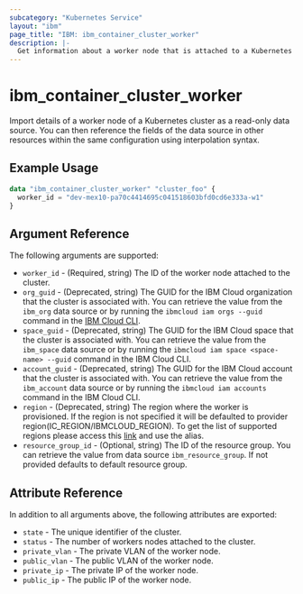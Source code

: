 ```yaml
---
subcategory: "Kubernetes Service"
layout: "ibm"
page_title: "IBM: ibm_container_cluster_worker"
description: |-
  Get information about a worker node that is attached to a Kubernetes cluster on IBM Cloud.
---
```


# ibm\_container_cluster_worker


Import details of a worker node of a Kubernetes cluster as a read-only data source. You can then reference the fields of the data source in other resources within the same configuration using interpolation syntax.


## Example Usage

```terraform
data "ibm_container_cluster_worker" "cluster_foo" {
  worker_id = "dev-mex10-pa70c4414695c041518603bfd0cd6e333a-w1"
}
```

## Argument Reference

The following arguments are supported:

* `worker_id` - (Required, string) The ID of the worker node attached to the cluster.
* `org_guid` - (Deprecated, string) The GUID for the IBM Cloud organization that the cluster is associated with. You can retrieve the value from the `ibm_org` data source or by running the `ibmcloud iam orgs --guid` command in the [IBM Cloud CLI](https://cloud.ibm.com/docs/cli?topic=cloud-cli-getting-started).
* `space_guid` - (Deprecated, string) The GUID for the IBM Cloud space that the cluster is associated with. You can retrieve the value from the `ibm_space` data source or by running the `ibmcloud iam space <space-name> --guid` command in the IBM Cloud CLI.
* `account_guid` - (Deprecated, string) The GUID for the IBM Cloud account that the cluster is associated with. You can retrieve the value from the `ibm_account` data source or by running the `ibmcloud iam accounts` command in the IBM Cloud CLI.
* `region` - (Deprecated, string) The region where the worker is provisioned. If the region is not specified it will be defaulted to provider region(IC_REGION/IBMCLOUD_REGION). To get the list of supported regions please access this [link](https://containers.bluemix.net/v1/regions) and use the alias.
* `resource_group_id` - (Optional, string) The ID of the resource group.  You can retrieve the value from data source `ibm_resource_group`. If not provided defaults to default resource group.

## Attribute Reference

In addition to all arguments above, the following attributes are exported:

* `state` - The unique identifier of the cluster.
* `status` - The number of workers nodes attached to the cluster.
* `private_vlan` - The private VLAN of the worker node.
* `public_vlan` -  The public VLAN of the worker node.
* `private_ip` - The private IP of the worker node.
* `public_ip` -  The public IP of the worker node.

